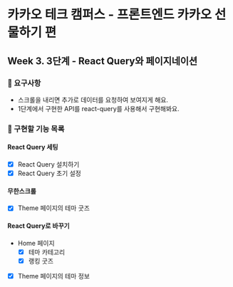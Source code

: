 # 카카오 테크 캠퍼스 - 프론트엔드 카카오 선물하기 편

## Week 3. 3단계 - React Query와 페이지네이션

### 📝 요구사항

- 스크롤을 내리면 추가로 데이터를 요청하여 보여지게 해요.
- 1단계에서 구현한 API를 react-query를 사용해서 구현해봐요.

### 🚀 구현할 기능 목록

#### React Query 세팅

- [x] React Query 설치하기
- [x] React Query 초기 설정

#### 무한스크롤

- [x] Theme 페이지의 테마 굿즈

#### React Query로 바꾸기

- Home 페이지
  - [x] 테마 카테고리
  - [x] 랭킹 굿즈
- [x] Theme 페이지의 테마 정보
